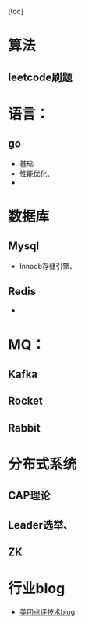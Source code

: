 [toc]

# 算法
## leetcode刷题

# 语言：
## go
* 基础
* 性能优化、
* 

# 数据库
## Mysql
* Innodb存储引擎、

## Redis
*

# MQ：
## Kafka
## Rocket
## Rabbit

# 分布式系统
## CAP理论
## Leader选举、
## ZK

# 行业blog
* [美团点评技术blog](https://tech.meituan.com/)




